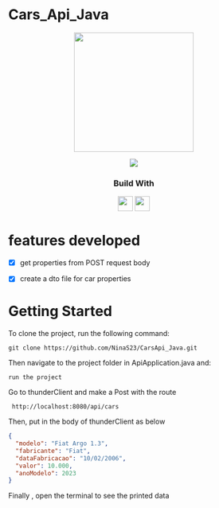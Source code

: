 # Cars_Api_Java
  <div align='center'>
    <img height="240px" src="https://em-content.zobj.net/source/skype/289/automobile_1f697.png">
  </div>
  
<p align = "center">
   <img src="https://img.shields.io/badge/author-NinaS23-4dae71?style=flat-square" />
</p>
  
<div align="center">
  <h3>Build With</h3>
  <img src="https://img.shields.io/badge/java-%23ED8B00.svg?style=for-the-badge&logo=java&logoColor=white" height="30px"/>
  <img src="https://img.shields.io/badge/spring-%236DB33F.svg?style=for-the-badge&logo=spring&logoColor=white" height="30px"/>
</div>

#  features developed 
- [x] get properties from POST request body
- [X] create a dto file for car properties


# Getting Started
To clone the project, run the following command:

```git
git clone https://github.com/NinaS23/CarsApi_Java.git
```
Then navigate to the project folder in ApiApplication.java and:

```git
run the project
```
Go to thunderClient and make a Post with the route
```git
 http://localhost:8080/api/cars
```
Then, put in the body of thunderClient as below
```json
{
  "modelo": "Fiat Argo 1.3",
  "fabricante": "Fiat",
  "dataFabricacao": "10/02/2006",
  "valor": 10.000,
  "anoModelo": 2023
}
```
Finally , open the terminal to see the printed data
